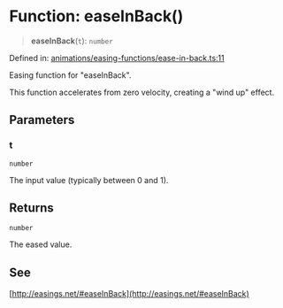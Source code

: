 # Function: easeInBack()

> **easeInBack**(`t`): `number`

Defined in: [animations/easing-functions/ease-in-back.ts:11](https://github.com/Forge-Game-Engine/Forge/blob/7a38cd584d26e8fac97f61bf2359fb32ea34a7fc/src/animations/easing-functions/ease-in-back.ts#L11)

Easing function for "easeInBack".

This function accelerates from zero velocity, creating a "wind up" effect.

## Parameters

### t

`number`

The input value (typically between 0 and 1).

## Returns

`number`

The eased value.

## See

[http://easings.net/#easeInBack](http://easings.net/#easeInBack)
